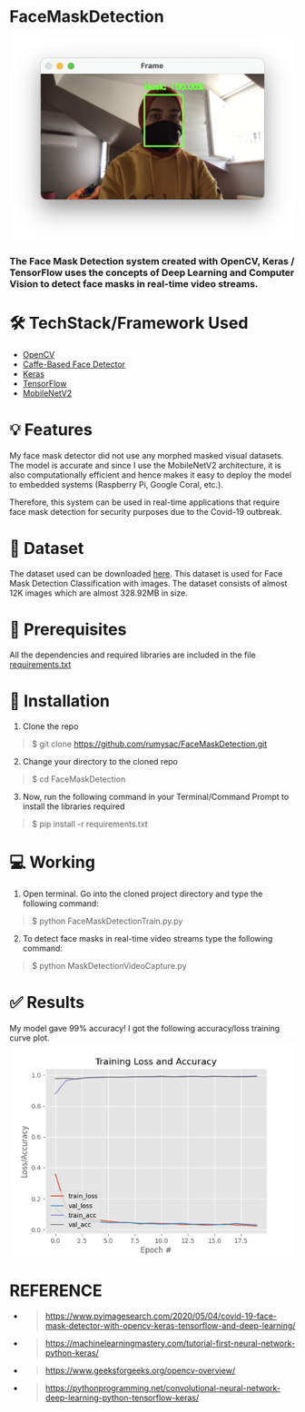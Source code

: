 # FaceMaskDetection 
![FaceMaskDetection](https://github.com/rumysac/FaceMaskDetection/blob/main/outputs/Screen%20Shot%202021-05-01%20at%2017.35.40.png)
### The Face Mask Detection system created with OpenCV, Keras / TensorFlow uses the concepts of Deep Learning and Computer Vision to detect face masks in real-time video streams.


# 🛠️ TechStack/Framework Used
* [OpenCV](https://opencv.org)
* [Caffe-Based Face Detector](https://caffe.berkeleyvision.org)
* [Keras](https://keras.io)
* [TensorFlow](https://www.tensorflow.org)
* [MobileNetV2](https://arxiv.org/abs/1801.04381)

# 💡 Features
My face mask detector did not use any morphed masked visual datasets. The model is accurate and since I use the MobileNetV2 architecture, it is also computationally efficient and hence makes it easy to deploy the model to embedded systems (Raspberry Pi, Google Coral, etc.).

Therefore, this system can be used in real-time applications that require face mask detection for security purposes due to the Covid-19 outbreak.

# 📔 Dataset
The dataset used can be downloaded [here](https://www.kaggle.com/ashishjangra27/face-mask-12k-images-dataset). 
This dataset is used for Face Mask Detection Classification with images. The dataset consists of almost 12K images which are almost 328.92MB in size.

# 🔐 Prerequisites
All the dependencies and required libraries are included in the file [requirements.txt](https://github.com/rumysac/FaceMaskDetection/blob/main/requirements.txt)

# 🚀 Installation
1. Clone the repo 
> $ git clone https://github.com/rumysac/FaceMaskDetection.git
2. Change your directory to the cloned repo
> $ cd FaceMaskDetection
3. Now, run the following command in your Terminal/Command Prompt to install the libraries required
> $ pip install -r requirements.txt

# 💻 Working
1. Open terminal. Go into the cloned project directory and type the following command:
> $ python FaceMaskDetectionTrain.py.py
2. To detect face masks in real-time video streams type the following command:
> $ python MaskDetectionVideoCapture.py 

# ✅ Results
My model gave 99% accuracy!
I got the following accuracy/loss training curve plot.
![plot](https://raw.githubusercontent.com/rumysac/FaceMaskDetection/main/plot.png)

# REFERENCE

* > https://www.pyimagesearch.com/2020/05/04/covid-19-face-mask-detector-with-opencv-keras-tensorflow-and-deep-learning/
* > https://machinelearningmastery.com/tutorial-first-neural-network-python-keras/
* > https://www.geeksforgeeks.org/opencv-overview/
* > https://pythonprogramming.net/convolutional-neural-network-deep-learning-python-tensorflow-keras/

